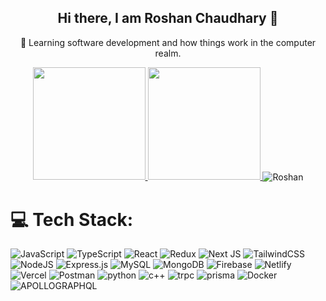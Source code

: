 <h2 align="center">Hi there, I am Roshan Chaudhary 👋</h2>
<p align="center">🌱 Learning software development and how things work in the computer realm.</p>


<!--


Here are some ideas to get you started:

- 🔭 I’m currently working on ...
- 🌱 I’m currently learning ...
- 👯 I’m looking to collaborate on ...
- 🤔 I’m looking for help with ...
- 💬 Ask me about ...
- 📫 How to reach me: ...
- 😄 Pronouns: ...
- ⚡ Fun fact: ...
-->
<p align="center">
<a href="https://github.com/Roshanchau">
  <img height="180em" src="https://github-readme-stats-eight-theta.vercel.app/api?username=RoshanChau&show_icons=true&theme=algolia&include_all_commits=true&count_private=true"/>
  <img height="180em" src="https://github-readme-stats-eight-theta.vercel.app/api/top-langs/?username=RoshanChau&layout=compact&langs_count=8&theme=algolia"/>
 
</a>
<img align="center" src="https://github-readme-streak-stats.herokuapp.com/?user=RoshanChau&theme=dark" alt="Roshan" />

# 💻 Tech Stack:
![JavaScript](https://img.shields.io/badge/javascript-%23323330.svg?style=for-the-badge&logo=javascript&logoColor=%23F7DF1E) ![TypeScript](https://img.shields.io/badge/typescript-%23007ACC.svg?style=for-the-badge&logo=typescript&logoColor=white) ![React](https://img.shields.io/badge/react-%2320232a.svg?style=for-the-badge&logo=react&logoColor=%2361DAFB) ![Redux](https://img.shields.io/badge/redux-%23323330.svg?style=for-the-badge&logo=redux&logoColor=%23F7DF1E) ![Next JS](https://img.shields.io/badge/Next-black?style=for-the-badge&logo=next.js&logoColor=white) ![TailwindCSS](https://img.shields.io/badge/tailwindcss-%2338B2AC.svg?style=for-the-badge&logo=tailwind-css&logoColor=white) ![NodeJS](https://img.shields.io/badge/node.js-6DA55F?style=for-the-badge&logo=node.js&logoColor=white) ![Express.js](https://img.shields.io/badge/express.js-%23404d59.svg?style=for-the-badge&logo=express&logoColor=%2361DAFB) ![MySQL](https://img.shields.io/badge/mysql-%2300f.svg?style=for-the-badge&logo=mysql&logoColor=white)  ![MongoDB](https://img.shields.io/badge/MongoDB-%234ea94b.svg?style=for-the-badge&logo=mongodb&logoColor=white) ![Firebase](https://img.shields.io/badge/firebase-%23039BE5.svg?style=for-the-badge&logo=firebase) ![Netlify](https://img.shields.io/badge/netlify-%23000000.svg?style=for-the-badge&logo=netlify&logoColor=#00C7B7) ![Vercel](https://img.shields.io/badge/vercel-%23000000.svg?style=for-the-badge&logo=vercel&logoColor=white) ![Postman](https://img.shields.io/badge/Postman-FF6C37?style=for-the-badge&logo=postman&logoColor=white) ![python](https://img.shields.io/badge/python-%23323330.svg?style=for-the-badge&logo=python&logoColor=%23F7DF1E) ![c++](https://img.shields.io/badge/c++-%23323330.svg?style=for-the-badge&logo=c++&logoColor=%23F7DF1E) ![trpc](https://img.shields.io/badge/trpc-%23323330.svg?style=for-the-badge&logo=trpc&logoColor=%23F7DF1E) ![prisma](https://img.shields.io/badge/prisma-%23323330.svg?style=for-the-badge&logo=prisma&logoColor=%23F7DF1E) ![Docker](https://img.shields.io/badge/docker-%23323330.svg?style=for-the-badge&logo=docker&logoColor=%23F7DF1E%20badge) ![APOLLOGRAPHQL](https://img.shields.io/badge/APOLLOGRAPHQL-%23323330.svg?style=for-the-badge&logo=APOLLOGRAPHQL&logoColor=%23F7DF1E%20badge)
